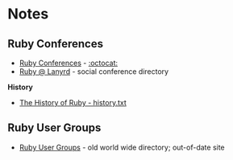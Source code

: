 # Notes


## Ruby Conferences

- [Ruby Conferences](http://rubyconferences.org) - [:octocat:](https://github.com/ruby-conferences)
- [Ruby @ Lanyrd](http://lanyrd.com/topics/ruby) - social conference directory


**History**

- [The History of Ruby - history.txt](https://gist.github.com/unak/3038095)


## Ruby User Groups

- [Ruby User Groups](http://rubyusergroups.org) - old world wide directory; out-of-date site

